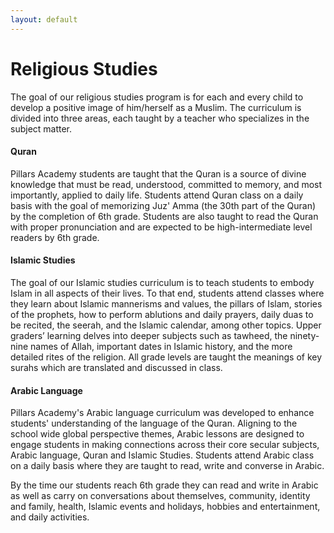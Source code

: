 ```yaml
---
layout: default
---
```


# Religious Studies

The goal of our religious studies program is for each and every child to develop a positive image of him/herself as a Muslim. The curriculum is divided into three areas, each taught by a teacher who specializes in the subject matter.

#### Quran

Pillars Academy students are taught that the Quran is a source of divine knowledge that must be read, understood, committed to memory, and most importantly, applied to daily life. Students attend Quran class on a daily basis with the goal of memorizing Juz' Amma (the 30th part of the Quran) by the completion of 6th grade. Students are also taught to read the Quran with proper pronunciation and are expected to be high-intermediate level readers by 6th grade.

#### Islamic Studies

The goal of our Islamic studies curriculum is to teach students to embody Islam in all aspects of their lives. To that end, students attend classes where they learn about Islamic mannerisms and values, the pillars of Islam, stories of the prophets, how to perform ablutions and daily prayers, daily duas to be recited, the seerah, and the Islamic calendar, among other topics. Upper graders’ learning delves into deeper subjects such as tawheed, the ninety-nine names of Allah, important dates in Islamic history, and the more detailed rites of the religion. All grade levels are taught the meanings of key surahs which are translated and discussed in class.

#### Arabic Language

Pillars Academy's Arabic language curriculum was developed to enhance students' understanding of the language of the Quran. Aligning to the school wide global perspective themes, Arabic lessons are designed to engage students in making connections across their core secular subjects, Arabic language, Quran and Islamic Studies. Students attend Arabic class on a daily basis where they are taught to read, write and converse in Arabic.

By the time our students reach 6th grade they can read and write in Arabic as well as carry on conversations about themselves, community, identity and family, health, Islamic events and holidays, hobbies and entertainment, and daily activities.